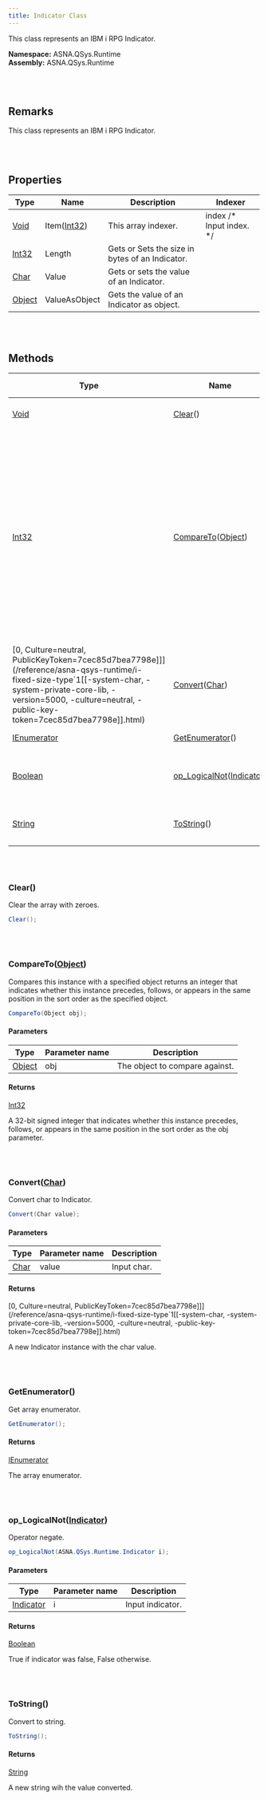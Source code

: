 ```yaml
---
title: Indicator Class
---
```


This class represents an IBM i RPG Indicator.

**Namespace:** ASNA.QSys.Runtime <br/>
**Assembly:** ASNA.QSys.Runtime

<br>
<br>

## Remarks

This class represents an IBM i RPG Indicator.

[//]: # ($$TODO: Complete the Remarks section.)

<br>
<br>

## Properties

| Type | Name | Description | Indexer
| --- | --- | --- | --- 
| [Void](https://docs.microsoft.com/en-us/dotnet/api/system.void) | Item([Int32](https://docs.microsoft.com/en-us/dotnet/api/system.int32)) | This array indexer. | index /* Input index. */
| [Int32](https://docs.microsoft.com/en-us/dotnet/api/system.int32) | Length | Gets or Sets the size in bytes of an Indicator. | 
| [Char](https://docs.microsoft.com/en-us/dotnet/api/system.char) | Value | Gets or sets the value of an Indicator. | 
| [Object](https://docs.microsoft.com/en-us/dotnet/api/system.object) | ValueAsObject | Gets the value of an Indicator as object. | 

<br>
<br>

## Methods

| Type | Name | Description | Return Description 
| --- | --- | --- | --- 
| [Void](https://docs.microsoft.com/en-us/dotnet/api/system.void) | [Clear](#clear)() | Clear the array with zeroes. | 
| [Int32](https://docs.microsoft.com/en-us/dotnet/api/system.int32) | [CompareTo](#comparetoobject)([Object](https://docs.microsoft.com/en-us/dotnet/api/system.object)) | Compares this instance with a specified object returns an integer that indicates whether this instance precedes, follows, or appears in the same position in the sort order as the specified object. | A 32-bit signed integer that indicates whether this instance precedes, follows, or appears in the same position in the sort order as the obj parameter.
| [0, Culture=neutral, PublicKeyToken=7cec85d7bea7798e]]](/reference/asna-qsys-runtime/i-fixed-size-type`1[[-system-char, -system-private-core-lib, -version=5000, -culture=neutral, -public-key-token=7cec85d7bea7798e]].html) | [Convert](#convertchar)([Char](https://docs.microsoft.com/en-us/dotnet/api/system.char)) | Convert char to Indicator. | A new Indicator instance with the char value.
| [IEnumerator]($$TODO-Collections.Generic.IEnumerator.html) | [GetEnumerator](#getenumerator)() | Get array enumerator. | The array enumerator.
| [Boolean](https://docs.microsoft.com/en-us/dotnet/api/system.boolean) | [op_LogicalNot](#op_logicalnotindicator)([Indicator](/reference/asna-qsys-runtime/classes/indicator.html)) | Operator negate. | True if indicator was false, False otherwise.
| [String](https://docs.microsoft.com/en-us/dotnet/api/system.string) | [ToString](#tostring)() | Convert to string. | A new string wih the value converted.

<br>
<br>

### Clear()

Clear the array with zeroes.

```cs
Clear();
```


<br>
<br>

### CompareTo([Object](https://docs.microsoft.com/en-us/dotnet/api/system.object))

Compares this instance with a specified object returns an integer that indicates whether this instance precedes, follows, or appears in the same position in the sort order as the specified object.

```cs
CompareTo(Object obj);
```

#### Parameters

| Type | Parameter name | Description
| --- | --- | ---
| [Object](https://docs.microsoft.com/en-us/dotnet/api/system.object) | obj | The object to compare against. 

#### Returns

[Int32](https://docs.microsoft.com/en-us/dotnet/api/system.int32)

A 32-bit signed integer that indicates whether this instance precedes, follows, or appears in the same position in the sort order as the obj parameter.


<br>
<br>

### Convert([Char](https://docs.microsoft.com/en-us/dotnet/api/system.char))

Convert char to Indicator.

```cs
Convert(Char value);
```

#### Parameters

| Type | Parameter name | Description
| --- | --- | ---
| [Char](https://docs.microsoft.com/en-us/dotnet/api/system.char) | value | Input char. 

#### Returns

[0, Culture=neutral, PublicKeyToken=7cec85d7bea7798e]]](/reference/asna-qsys-runtime/i-fixed-size-type`1[[-system-char, -system-private-core-lib, -version=5000, -culture=neutral, -public-key-token=7cec85d7bea7798e]].html)

A new Indicator instance with the char value.


<br>
<br>

### GetEnumerator()

Get array enumerator.

```cs
GetEnumerator();
```

#### Returns

[IEnumerator]($$TODO-Collections.Generic.IEnumerator.html)

The array enumerator.


<br>
<br>

### op_LogicalNot([Indicator](/reference/asna-qsys-runtime/classes/indicator.html))

Operator negate.

```cs
op_LogicalNot(ASNA.QSys.Runtime.Indicator i);
```

#### Parameters

| Type | Parameter name | Description
| --- | --- | ---
| [Indicator](/reference/asna-qsys-runtime/classes/indicator.html) | i | Input indicator. 

#### Returns

[Boolean](https://docs.microsoft.com/en-us/dotnet/api/system.boolean)

True if indicator was false, False otherwise.


<br>
<br>

### ToString()

Convert to string.

```cs
ToString();
```

#### Returns

[String](https://docs.microsoft.com/en-us/dotnet/api/system.string)

A new string wih the value converted.


<br>
<br>

